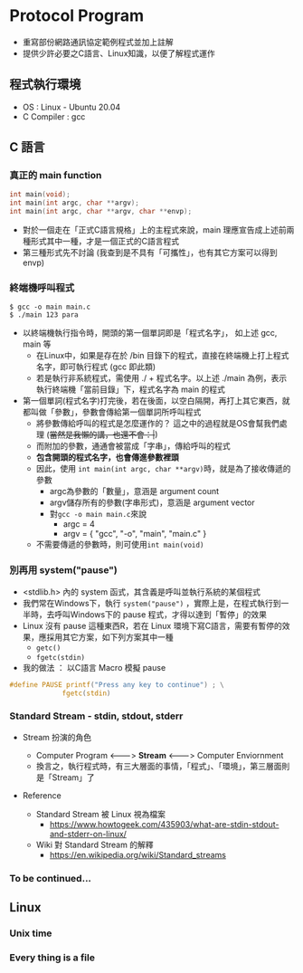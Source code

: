 # Protocol Program
* 重寫部份網路通訊協定範例程式並加上註解   
* 提供少許必要之C語言、Linux知識，以便了解程式運作

## 程式執行環境
* OS : Linux - Ubuntu 20.04
* C Compiler : gcc


## C 語言
### 真正的 main function
```c
int main(void);
int main(int argc, char **argv);
int main(int argc, char **argv, char **envp);
```
* 對於一個走在「正式C語言規格」上的主程式來說，main 理應宣告成上述前兩種形式其中一種，才是一個正式的C語言程式
* 第三種形式先不討論 (我查到是不具有「可攜性」，也有其它方案可以得到 envp)

### 終端機呼叫程式
```
$ gcc -o main main.c
$ ./main 123 para
```
* 以終端機執行指令時，開頭的第一個單詞即是「程式名字」，
如上述 gcc, main 等
    * 在Linux中，如果是存在於 /bin 目錄下的程式，直接在終端機上打上程式名字，即可執行程式 (gcc 即此類)
    * 若是執行非系統程式，需使用 ./ + 程式名字。以上述 ./main 為例，表示執行終端機「當前目錄」下，程式名字為 main 的程式
* 第一個單詞(程式名字)打完後，若在後面，以空白隔開，再打上其它東西，就都叫做「參數」，參數會傳給第一個單詞所呼叫程式
    * 將參數傳給呼叫的程式是怎麼運作的？ 這之中的過程就是OS會幫我們處理 (~~當然是我懶的講，也還不會：|~~)
    * 而附加的參數，通通會被當成「字串」，傳給呼叫的程式
    * **包含開頭的程式名字，也會傳進參數裡頭**
    * 因此，使用 ```int main(int argc, char **argv)```時，就是為了接收傳遞的參數
        * argc為參數的「數量」，意涵是 argument count
        * argv儲存所有的參數(字串形式)，意涵是 argument vector
        * 對```gcc -o main main.c```來說
            * argc = 4
            * argv = { "gcc", "-o", "main", "main.c" } 
    * 不需要傳遞的參數時，則可使用```int main(void)```

### 別再用 system("pause")
* <stdlib.h> 內的 system 函式，其含義是呼叫並執行系統的某個程式
* 我們常在Windows下，執行 ```system("pause")``` ，實際上是，在程式執行到一半時，去呼叫Windows下的 pause 程式，才得以達到「暫停」的效果
* Linux 沒有 pause 這種東西R，若在 Linux 環境下寫C語言，需要有暫停的效果，應採用其它方案，如下列方案其中一種
    * ```getc()```
    * ```fgetc(stdin)```
* 我的做法 ： 以C語言 Macro 模擬 pause
```c
#define PAUSE printf("Press any key to continue") ; \
             fgetc(stdin)
```

### Standard Stream - stdin, stdout, stderr
* Stream 扮演的角色
    * Computer Program <———> **Stream** <———> Computer Enviornment
    * 換言之，執行程式時，有三大層面的事情，「程式」、「環境」，第三層面則是「Stream」了

* Reference
    * Standard Stream 被 Linux 視為檔案
        * https://www.howtogeek.com/435903/what-are-stdin-stdout-and-stderr-on-linux/
    * Wiki 對 Standard Stream 的解釋
        * https://en.wikipedia.org/wiki/Standard_streams

### To be continued...

## Linux
### Unix time

### Every thing is a file
